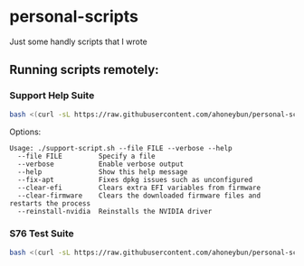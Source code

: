 # personal-scripts
Just some handly scripts that I wrote

## Running scripts remotely:

### Support Help Suite

```bash
bash <(curl -sL https://raw.githubusercontent.com/ahoneybun/personal-scripts/main/support-script.sh)
```

Options:

```
Usage: ./support-script.sh --file FILE --verbose --help
  --file FILE         Specify a file
  --verbose           Enable verbose output
  --help              Show this help message
  --fix-apt           Fixes dpkg issues such as unconfigured
  --clear-efi         Clears extra EFI variables from firmware
  --clear-firmware    Clears the downloaded firmware files and restarts the process
  --reinstall-nvidia  Reinstalls the NVIDIA driver
```

### S76 Test Suite

```bash
bash <(curl -sL https://raw.githubusercontent.com/ahoneybun/personal-scripts/main/s76-test-suite/pang12-test.sh)
```

